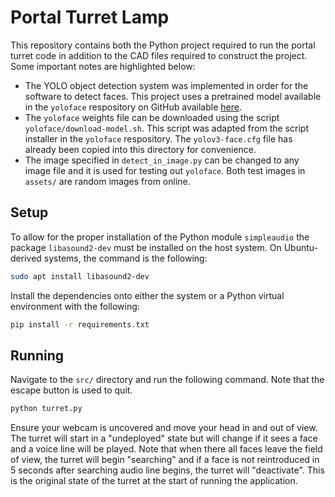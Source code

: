 # Portal Turret Lamp

This repository contains both the Python project required to run the portal turret code in addition to the CAD files required to construct the project. Some important notes are highlighted below:

* The YOLO object detection system was implemented in order for the software to detect faces. This project uses a pretrained model available in the `yoloface` respository on GitHub available [here](https://github.com/sthanhng/yoloface).
* The `yoloface` weights file can be downloaded using the script `yoloface/download-model.sh`. This script was adapted from the script installer in the `yoloface` respository. The `yolov3-face.cfg` file has already been copied into this directory for convenience.
* The image specified in `detect_in_image.py` can be changed to any image file and it is used for testing out `yoloface`. Both test images in `assets/` are random images from online.

## Setup

To allow for the proper installation of the Python module `simpleaudio` the package `libasound2-dev` must be installed on the host system. On Ubuntu-derived systems, the command is the following:

```bash
sudo apt install libasound2-dev
```

Install the dependencies onto either the system or a Python virtual environment with the following:

```bash
pip install -r requirements.txt
```

## Running

Navigate to the `src/` directory and run the following command. Note that the escape button is used to quit.

```bash
python turret.py
```

Ensure your webcam is uncovered and move your head in and out of view. The turret will start in a "undeployed" state but will change if it sees a face and a voice line will be played. Note that when there all faces leave the field of view, the turret will begin "searching" and if a face is not reintroduced in 5 seconds after searching audio line begins, the turret will "deactivate". This is the original state of the turret at the start of running the application.